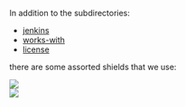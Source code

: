In addition to the subdirectories:

* [jenkins](jenkins/)
* [works-with](works-with/)
* [license](license/)

there are some assorted shields that we use:


![][shield:gittip-tg-img]<br/>
![][shield:github-issues]<br/>

[shield:gittip-tg-img]:     http://img.shields.io/gittip/technogeeky.png
[shield:github-issues]:     http://img.shields.io/github/issues/technogeeky/SCANsat.svg

[shield:gittip-tg]: https://www.gittip.com/technogeeky/
